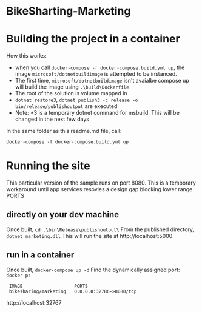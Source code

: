 # BikeSharting-Marketing

# Building the project in a container

How this works:

* when you call `docker-compose -f docker-compose.build.yml up`, the image `microsoft/dotnetbuildimage` is attempted to be instanced. 
* The first time, `microsoft/dotnetbuildimage` isn't avaialbe compose up will build the image using  `.\build\Dockerfile` 
* The root of the solution is volume mapped in
* `dotnet restore3`, `dotnet publish3 -c release -o bin/release/publishoutput` are executed
* Note: *3 is a temporary dotnet command for msbuild. This will be changed in the next few days

In the same folder as this readme.md file, call:
```
docker-compose -f docker-compose.build.yml up
```

# Running the site

This particular version of the sample runs on port 8080. This is a temporary workaround until app services resovles a design gap blocking lower range PORTS


## directly on your dev machine

Once built, `cd .\bin\Release\publishoutput\`
From the published directory, `dotnet marketing.dll`
This will run the site at http://localhost:5000

## run in a container

Once built, `docker-compose up -d`
Find the dynamically assigned port: `docker ps`
```
 IMAGE                   PORTS
 bikesharing/marketing   0.0.0.0:32786->8080/tcp
```
http://localhost:32767
